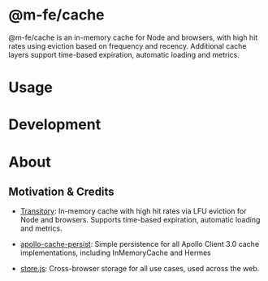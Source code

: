 # @m-fe/cache

@m-fe/cache is an in-memory cache for Node and browsers, with high hit rates using eviction based on frequency and recency. Additional cache layers support time-based expiration, automatic loading and metrics.

# Usage

# Development

# About

## Motivation & Credits

- [Transitory](https://github.com/aholstenson/transitory): In-memory cache with high hit rates via LFU eviction for Node and browsers. Supports time-based expiration, automatic loading and metrics.

- [apollo-cache-persist](https://github.com/apollographql/apollo-cache-persist): Simple persistence for all Apollo Client 3.0 cache implementations, including InMemoryCache and Hermes

- [store.js](https://github.com/marcuswestin/store.js): Cross-browser storage for all use cases, used across the web.
